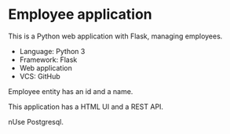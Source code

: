 # Employee application

This is a Python web application with Flask, managing employees.

* Language: Python 3
* Framework: Flask
* Web application
* VCS: GitHub

Employee entity has an id and a name.

This application has a HTML UI and a REST API.

nUse Postgresql.